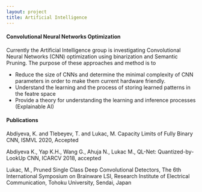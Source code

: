 ```yaml
---
layout: project
title: Artificial Intelligence
---
```


<h4>Convolutional Neural Networks Optimization</h4>

Currently the Artificial Intelligence group is investigating Convolutional Neural Networks (CNN) optimization using binarization and Semantic Pruning. The purpose of these approaches and method is to 
  - Reduce the size of CNNs and determine the minimal complexity of CNN parameters in order to make them current hardware friendly.
   - Understand the learning and the process of storing learned patterns in the featre space
   - Provide a theory for understanding the learning and inference processes (Explainable AI)
   
<h4>Publications</h4>

<p> Abdiyeva, K. and Tlebeyev, T. and Lukac, M. Capacity Limits of Fully Binary CNN, ISMVL 2020, Accepted </p>
<p> Abdiyeva K., Yap K.H., Wang G., Ahuja N., Lukac M., QL-Net: Quantized-by-LookUp CNN, ICARCV 2018, accepted </p>
<p> Lukac, M., Pruned Single Class Deep Convolutional Detectors, The 6th International Symposium on Brainware LSI, Research Institute of Electrical Communication, Tohoku University, Sendai, Japan</p>
